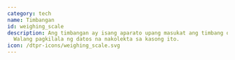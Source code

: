 ```yaml
---
category: tech
name: Timbangan
id: weighing_scale
description: Ang timbangan ay isang aparato upang masukat ang timbang o mass.
  Walang pagkilala ng datos na nakolekta sa kasong ito. 
icon: /dtpr-icons/weighing_scale.svg
---
```


